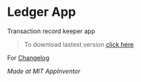 # Ledger App
 Transaction record keeper app

>To download lastest version [click here](https://github.com/MASTREX/Ledger-App/raw/master/APKs/Ledger%20v3.0.apk)

For [Changelog](ChangeLog)



_Made at MIT AppInventor_
